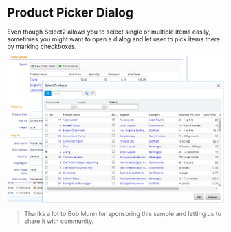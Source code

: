 ﻿# Product Picker Dialog

Even though Select2 allows you to select single or multiple items easily, sometimes you might want to open a dialog and let user to pick items there by marking checkboxes.

![Product Picker](img/product-picker.png)

> Thanks a lot to Bob Munn for sponsoring this sample and letting us to share it with community.

